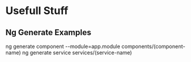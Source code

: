 # Usefull Stuff

## Ng Generate Examples

ng generate component --module=app.module components/(component-name)
ng generate service services/(service-name)